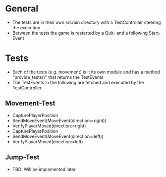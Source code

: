 # General
- The tests are in their own src/bin directory with a TestController steering the execution
- Between the tests the game is restarted by a Quit- and a following Start-Event

# Tests
- Each of the tests (e.g. movement) is it its own module and has a method "provide_tests()" that returns the TestEvents
- The TestEvents in the following are fetched and executed by the TestController

## Movement-Test 
- CapturePlayerPosition
- SendMoveEvent(MoveEvent(direction:=right))
- VerifyPlayerMoved(direction:=right)
- CapturePlayerPosition
- SendMoveEvent(MoveEvent(direction:=left))
- VerifyPlayerMoved(direction:=left)

## Jump-Test 
- TBD: Will be implemented later